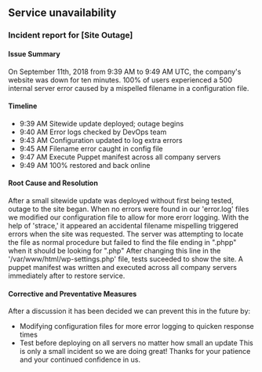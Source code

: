 ## Service unavailability

### Incident report for [Site Outage]

#### Issue Summary

On September 11th, 2018 from 9:39 AM to 9:49 AM UTC, the company's website was down for ten minutes. 100% of users experienced a 500 internal server error caused by a mispelled filename in a configuration file.

#### Timeline

- 9:39 AM Sitewide update deployed; outage begins
- 9:40 AM Error logs checked by DevOps team
- 9:43 AM Configuration updated to log extra errors
- 9:45 AM Filename error caught in config file
- 9:47 AM Execute Puppet manifest across all company servers
- 9:49 AM 100% restored and back online

#### Root Cause and Resolution

After a small sitewide update was deployed without first being tested, outage to the site began. When no errors were found in our 'error.log' files we modified our configuration file to allow for more erorr logging. With the help of 'strace,' it appeared an accidental filename mispelling triggered errors when the site was requested. The server was attempting to locate the file as normal procedure but failed to find the file ending in ".phpp" when it should be looking for ".php" After changing this line in the '/var/www/html/wp-settings.php' file, tests suceeded to show the site. A puppet manifest was written and executed across all company servers immediately after to restore service.

#### Corrective and Preventative Measures

After a discussion it has been decided we can prevent this in the future by:

- Modifying configuration files for more error logging to quicken response times
- Test before deploying on all servers no matter how small an update
  This is only a small incident so we are doing great! Thanks for your patience and your continued confidence in us.
